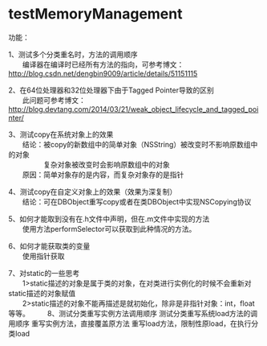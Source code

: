 # testMemoryManagement

功能：

1、测试多个分类重名时，方法的调用顺序  
　　编译器在编译时已经所有方法的指向，可参考博文：http://blog.csdn.net/dengbin9009/article/details/51151115

2、在64位处理器和32位处理器下由于Tagged Pointer导致的区别  
　　此问题可参考博文：http://blog.devtang.com/2014/03/21/weak_object_lifecycle_and_tagged_pointer/

3、测试copy在系统对象上的效果  
　　结论：被copy的新数组中的简单对象（NSString）被改变时不影响原数组中的对象  
　　　　　复杂对象被改变时会影响原数组中的对象  
　　原因：简单对象存的是内容，而复杂对象存的是指针

4、测试copy在自定义对象上的效果（效果为深复制）  
　　结论：可在DBObject重写copy或者在类DBObject中实现NSCopying协议

5、如何才能取到没有在.h文件中声明，但在.m文件中实现的方法  
　　使用方法performSelector可以获取到此种情况的方法。

6、如何才能获取类的变量  
　　使用指针获取  

7、对static的一些思考  
　　1>static描述的对象是属于类的对象，在对类进行实例化的时候不会重新对static描述的对象赋值  
　　2>static描述的对象不能再描述是就初始化，除非是非指针对象：int，float等等。
　　
8、测试分类重写实例方法调用顺序
   测试分类重写系统load方法的调用顺序
    重写实例方法，直接覆盖原方法
    重写load方法，限制性原load，在执行分类load
